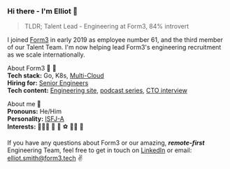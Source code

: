 ### Hi there - I'm Elliot 👋

>TLDR; Talent Lead - Engineering at Form3, 84% introvert

I joined [Form3](https://www.form3.tech/payment-platform) in early 2019 as employee number 61, and the third member of our Talent Team. I'm now helping lead Form3's engineering recruitment as we scale internationally. 

About Form3 🚀 🦄<br>
**Tech stack:** Go, K8s, [Multi-Cloud](https://www.youtube.com/watch?v=fGbWgo6p0XQ)<br>
**Hiring for:** [Senior Engineers](https://www.form3.tech/careers/vacancies?jobCategory=Engineering)<br>
**Tech content:** [Engineering site](https://www.form3.tech/engineering), [podcast series](https://techpodcast.form3.tech/), [CTO interview](https://medium.com/tech-captains/cto-interview-steve-cook-revolutionising-the-banking-infrastructure-4f92830e2441)

About me 👨<br>
**Pronouns:** He/Him<br>
**Personality:** [ISFJ-A](https://www.16personalities.com/isfj-personality)<br>
**Interests:** 👨‍👩‍👧 🐶 🌿 ⚽ 🤼‍♂️ 🎥 

If you have any questions about Form3 or our amazing, ***remote-first*** Engineering Team, feel free to get in touch on [LinkedIn](https://www.linkedin.com/in/elliotsmithform3/) or email: elliot.smith@form3.tech ✌️
<!--
**elliot-smith-form3/elliot-smith-form3** is a ✨ _special_ ✨ repository because its `README.md` (this file) appears on your GitHub profile.

Here are some ideas to get you started:

- 🔭 I’m currently working on ...
- 🌱 I’m currently learning ...
- 👯 I’m looking to collaborate on ...
- 🤔 I’m looking for help with ...
- 💬 Ask me about ...
- 📫 How to reach me: ...
- 😄 Pronouns: ...
- ⚡ Fun fact: ...
-->
